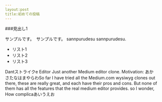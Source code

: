```yaml
---
layout:post
title:初めての投稿
---
```


###見出し1

サンプルです。　サンプルです。
sannpurudesu sannpurudesu.

- リスト1
- リスト2
- リスト3

Dantストライクe Editor
Just another Medium editor clone.
Motivation:
あかさたなはまやらわSo far I have tried all the Medium.com wysiwyg clones out there, these are really great, and each have their pros and cons. But none of them has all the features that the real medium editor provides.
so I wonder, How complicaあいうえお

